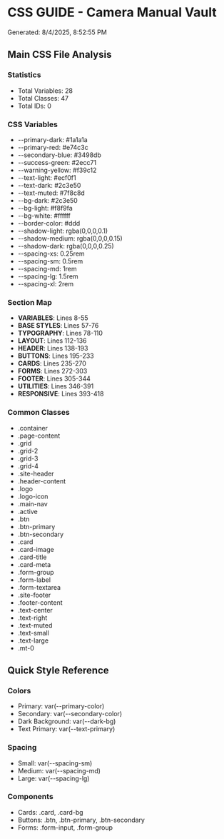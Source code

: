 # CSS GUIDE - Camera Manual Vault
Generated: 8/4/2025, 8:52:55 PM

## Main CSS File Analysis

### Statistics
- Total Variables: 28
- Total Classes: 47
- Total IDs: 0

### CSS Variables
- --primary-dark: #1a1a1a
- --primary-red: #e74c3c
- --secondary-blue: #3498db
- --success-green: #2ecc71
- --warning-yellow: #f39c12
- --text-light: #ecf0f1
- --text-dark: #2c3e50
- --text-muted: #7f8c8d
- --bg-dark: #2c3e50
- --bg-light: #f8f9fa
- --bg-white: #ffffff
- --border-color: #ddd
- --shadow-light: rgba(0,0,0,0.1)
- --shadow-medium: rgba(0,0,0,0.15)
- --shadow-dark: rgba(0,0,0,0.25)
- --spacing-xs: 0.25rem
- --spacing-sm: 0.5rem
- --spacing-md: 1rem
- --spacing-lg: 1.5rem
- --spacing-xl: 2rem

### Section Map
- **VARIABLES**: Lines 8-55
- **BASE STYLES**: Lines 57-76
- **TYPOGRAPHY**: Lines 78-110
- **LAYOUT**: Lines 112-136
- **HEADER**: Lines 138-193
- **BUTTONS**: Lines 195-233
- **CARDS**: Lines 235-270
- **FORMS**: Lines 272-303
- **FOOTER**: Lines 305-344
- **UTILITIES**: Lines 346-391
- **RESPONSIVE**: Lines 393-418

### Common Classes
- .container
- .page-content
- .grid
- .grid-2
- .grid-3
- .grid-4
- .site-header
- .header-content
- .logo
- .logo-icon
- .main-nav
- .active
- .btn
- .btn-primary
- .btn-secondary
- .card
- .card-image
- .card-title
- .card-meta
- .form-group
- .form-label
- .form-textarea
- .site-footer
- .footer-content
- .text-center
- .text-right
- .text-muted
- .text-small
- .text-large
- .mt-0

## Quick Style Reference

### Colors
- Primary: var(--primary-color)
- Secondary: var(--secondary-color)
- Dark Background: var(--dark-bg)
- Text Primary: var(--text-primary)

### Spacing
- Small: var(--spacing-sm)
- Medium: var(--spacing-md)
- Large: var(--spacing-lg)

### Components
- Cards: .card, .card-bg
- Buttons: .btn, .btn-primary, .btn-secondary
- Forms: .form-input, .form-group
